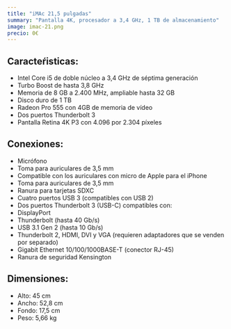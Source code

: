 ```yaml
---
title: "iMAc 21,5 pulgadas"
summary: "Pantalla 4K, procesador a 3,4 GHz, 1 TB de almacenamiento"
image: imac-21.png
precio: 0€
---
```


## Caracteŕisticas:

  - Intel Core i5 de doble núcleo a 3,4 GHz de séptima generación
  - Turbo Boost de hasta 3,8 GHz
  - Memoria de 8 GB a 2.400 MHz, ampliable hasta 32 GB
  - Disco duro de 1 TB
  - Radeon Pro 555 con 4GB de memoria de vídeo
  - Dos puertos Thunderbolt 3
  - Pantalla Retina 4K P3 con 4.096 por 2.304 píxeles

## Conexiones:

  - Micrófono
  - Toma para auriculares de 3,5 mm
  - Compatible con los auriculares con micro de Apple para el iPhone
  - Toma para auriculares de 3,5 mm
  - Ranura para tarjetas SDXC
  - Cuatro puertos USB 3 (compatibles con USB 2)
  - Dos puertos Thunderbolt 3 (USB-C) compatibles con:
  - DisplayPort
  - Thunderbolt (hasta 40 Gb/s)
  - USB 3.1 Gen 2 (hasta 10 Gb/s)
  - Thunderbolt 2, HDMI, DVI y VGA (requieren adaptadores que se venden por separado)
  - Gigabit Ethernet 10/100/1000BASE-T (conector RJ-45)
  - Ranura de seguridad Kensington

## Dimensiones:

  - Alto: 45 cm
  - Ancho: 52,8 cm
  - Fondo: 17,5 cm
  - Peso: 5,66 kg
